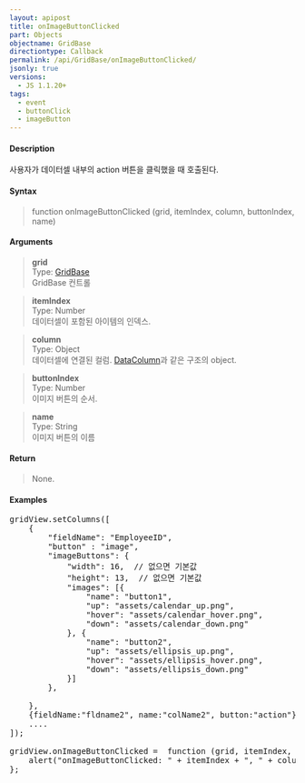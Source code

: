 ```yaml
---
layout: apipost
title: onImageButtonClicked
part: Objects
objectname: GridBase
directiontype: Callback
permalink: /api/GridBase/onImageButtonClicked/
jsonly: true
versions:
  - JS 1.1.20+
tags:
  - event
  - buttonClick
  - imageButton
---
```



#### Description

 사용자가 데이터셀 내부의 action 버튼을 클릭했을 때 호출된다.  

#### Syntax

> function onImageButtonClicked (grid, itemIndex, column, buttonIndex, name)  

#### Arguments

> **grid**  
> Type: [GridBase](/api/GridBase/)  
> GridBase 컨트롤  

> **itemIndex**  
> Type: Number  
> 데이터셀이 포함된 아이템의 인덱스.  

> **column**  
> Type: Object  
> 데이터셀에 연결된 컬럼. [DataColumn](/api/types/DataColumn/)과 같은 구조의 object.  

> **buttonIndex**  
> Type: Number  
> 이미지 버튼의 순서.  

> **name**  
> Type: String  
> 이미지 버튼의 이름  

#### Return

> None.  

#### Examples 

<pre class="prettyprint">
gridView.setColumns([
    {
    	"fieldName": "EmployeeID",
		"button" : "image",
		"imageButtons": {
		    "width": 16,  // 없으면 기본값
		    "height": 13,  // 없으면 기본값
		    "images": [{
		        "name": "button1",
		        "up": "assets/calendar_up.png",
		        "hover": "assets/calendar_hover.png",
		        "down": "assets/calendar_down.png"
		    }, {
		        "name": "button2",
		        "up": "assets/ellipsis_up.png",
		        "hover": "assets/ellipsis_hover.png",
		        "down": "assets/ellipsis_down.png"
		    }]
		},

    },
    {fieldName:"fldname2", name:"colName2", button:"action"},
    ....
]);

gridView.onImageButtonClicked =  function (grid, itemIndex, column, buttonIndex, name) {
    alert("onImageButtonClicked: " + itemIndex + ", " + column.name+", " + buttonIndex + ", " + name);
};
</pre>

